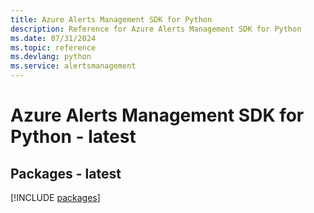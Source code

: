 ```yaml
---
title: Azure Alerts Management SDK for Python
description: Reference for Azure Alerts Management SDK for Python
ms.date: 07/31/2024
ms.topic: reference
ms.devlang: python
ms.service: alertsmanagement
---
```

# Azure Alerts Management SDK for Python - latest
## Packages - latest
[!INCLUDE [packages](alerts-management-index.md)]